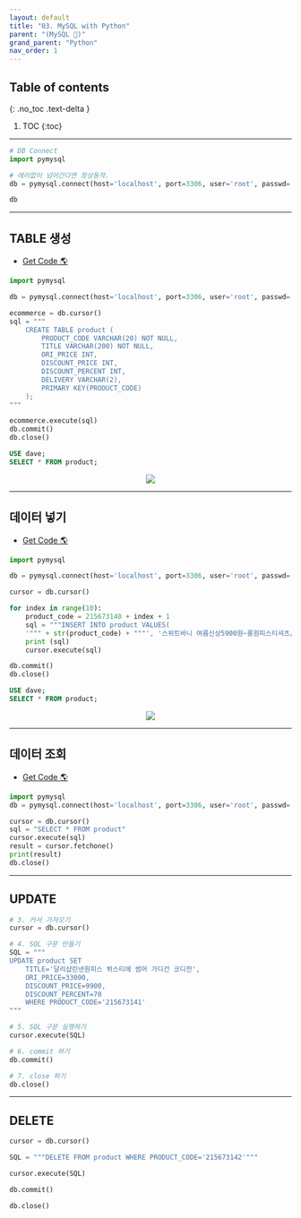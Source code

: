 ```yaml
---
layout: default
title: "03. MySQL with Python"
parent: "(MySQL 💾)"
grand_parent: "Python"
nav_order: 1
---
```


## Table of contents
{: .no_toc .text-delta }

1. TOC
{:toc}

---


```py
# DB Connect
import pymysql

# 에러없이 넘어간다면 정상동작.
db = pymysql.connect(host='localhost', port=3306, user='root', passwd='root', db='dave', charset='utf8')

db
```

---

## TABLE 생성

* [Get Code 🌎](https://github.com/kthCodeLog/pymysql-tutorial/tree/2)

```py
import pymysql

db = pymysql.connect(host='localhost', port=3306, user='root', passwd='root', db='dave', charset='utf8')

ecommerce = db.cursor()
sql = """
    CREATE TABLE product (
        PRODUCT_CODE VARCHAR(20) NOT NULL,
        TITLE VARCHAR(200) NOT NULL,
        ORI_PRICE INT,
        DISCOUNT_PRICE INT,
        DISCOUNT_PERCENT INT,
        DELIVERY VARCHAR(2),
        PRIMARY KEY(PRODUCT_CODE)
    );
"""

ecommerce.execute(sql)
db.commit()
db.close()
```

```sql
USE dave;
SELECT * FROM product;
```

<p align="center">
  <img src="https://taehyungs-programming-blog.github.io/blog/assets/images/python/mysql/mysql-3-1.png"/>
</p>

---

## 데이터 넣기

* [Get Code 🌎](https://github.com/kthCodeLog/pymysql-tutorial/tree/3)

```py
import pymysql

db = pymysql.connect(host='localhost', port=3306, user='root', passwd='root', db='dave', charset='utf8')

cursor = db.cursor()

for index in range(10):
    product_code = 215673140 + index + 1
    sql = """INSERT INTO product VALUES(
    '""" + str(product_code) + """', '스위트바니 여름신상5900원~롱원피스티셔츠/긴팔/반팔', 23000, 6900, 70, 'F'); """
    print (sql)
    cursor.execute(sql)

db.commit()
db.close()
```

```sql
USE dave;
SELECT * FROM product;
```

<p align="center">
  <img src="https://taehyungs-programming-blog.github.io/blog/assets/images/python/mysql/mysql-3-2.png"/>
</p>

---

## 데이터 조회

* [Get Code 🌎](https://github.com/kthCodeLog/pymysql-tutorial/tree/4)

```py
import pymysql
db = pymysql.connect(host='localhost', port=3306, user='root', passwd='root', db='dave', charset='utf8')

cursor = db.cursor()
sql = "SELECT * FROM product"
cursor.execute(sql)
result = cursor.fetchone()
print(result)
db.close()
```

---

## UPDATE

```py
# 3. 커서 가져오기
cursor = db.cursor()

# 4. SQL 구문 만들기
SQL = """
UPDATE product SET 
    TITLE='달리샵린넨원피스 뷔스티에 썸머 가디건 코디전', 
    ORI_PRICE=33000, 
    DISCOUNT_PRICE=9900, 
    DISCOUNT_PERCENT=70 
    WHERE PRODUCT_CODE='215673141'
"""

# 5. SQL 구문 실행하기
cursor.execute(SQL)

# 6. commit 하기
db.commit()

# 7. close 하기
db.close()
```

---

## DELETE

```py
cursor = db.cursor()

SQL = """DELETE FROM product WHERE PRODUCT_CODE='215673142'"""

cursor.execute(SQL)

db.commit()

db.close()
```